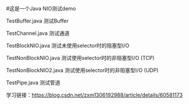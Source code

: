 #这是一个Java NIO测试demo

TestBuffer.java 测试Buffer

TestChannel.java 测试通道

TestBlockNIO.java 测试未使用selector时的阻塞型I/O

TestNonBlockNIO.java 测试使用selector时的非阻塞型I/O (TCP)

TestNonBlockNIO2.java 测试使用selector时的非阻塞型I/O (UDP)

TestPipe.java 测试管道

学习链接：https://blog.csdn.net/zxm1306192988/article/details/60581173
